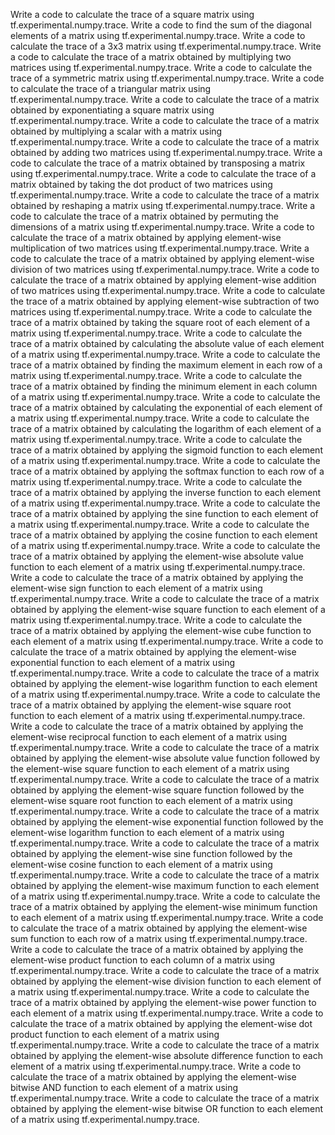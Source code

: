 Write a code to calculate the trace of a square matrix using tf.experimental.numpy.trace.
Write a code to find the sum of the diagonal elements of a matrix using tf.experimental.numpy.trace.
Write a code to calculate the trace of a 3x3 matrix using tf.experimental.numpy.trace.
Write a code to calculate the trace of a matrix obtained by multiplying two matrices using tf.experimental.numpy.trace.
Write a code to calculate the trace of a symmetric matrix using tf.experimental.numpy.trace.
Write a code to calculate the trace of a triangular matrix using tf.experimental.numpy.trace.
Write a code to calculate the trace of a matrix obtained by exponentiating a square matrix using tf.experimental.numpy.trace.
Write a code to calculate the trace of a matrix obtained by multiplying a scalar with a matrix using tf.experimental.numpy.trace.
Write a code to calculate the trace of a matrix obtained by adding two matrices using tf.experimental.numpy.trace.
Write a code to calculate the trace of a matrix obtained by transposing a matrix using tf.experimental.numpy.trace.
Write a code to calculate the trace of a matrix obtained by taking the dot product of two matrices using tf.experimental.numpy.trace.
Write a code to calculate the trace of a matrix obtained by reshaping a matrix using tf.experimental.numpy.trace.
Write a code to calculate the trace of a matrix obtained by permuting the dimensions of a matrix using tf.experimental.numpy.trace.
Write a code to calculate the trace of a matrix obtained by applying element-wise multiplication of two matrices using tf.experimental.numpy.trace.
Write a code to calculate the trace of a matrix obtained by applying element-wise division of two matrices using tf.experimental.numpy.trace.
Write a code to calculate the trace of a matrix obtained by applying element-wise addition of two matrices using tf.experimental.numpy.trace.
Write a code to calculate the trace of a matrix obtained by applying element-wise subtraction of two matrices using tf.experimental.numpy.trace.
Write a code to calculate the trace of a matrix obtained by taking the square root of each element of a matrix using tf.experimental.numpy.trace.
Write a code to calculate the trace of a matrix obtained by calculating the absolute value of each element of a matrix using tf.experimental.numpy.trace.
Write a code to calculate the trace of a matrix obtained by finding the maximum element in each row of a matrix using tf.experimental.numpy.trace.
Write a code to calculate the trace of a matrix obtained by finding the minimum element in each column of a matrix using tf.experimental.numpy.trace.
Write a code to calculate the trace of a matrix obtained by calculating the exponential of each element of a matrix using tf.experimental.numpy.trace.
Write a code to calculate the trace of a matrix obtained by calculating the logarithm of each element of a matrix using tf.experimental.numpy.trace.
Write a code to calculate the trace of a matrix obtained by applying the sigmoid function to each element of a matrix using tf.experimental.numpy.trace.
Write a code to calculate the trace of a matrix obtained by applying the softmax function to each row of a matrix using tf.experimental.numpy.trace.
Write a code to calculate the trace of a matrix obtained by applying the inverse function to each element of a matrix using tf.experimental.numpy.trace.
Write a code to calculate the trace of a matrix obtained by applying the sine function to each element of a matrix using tf.experimental.numpy.trace.
Write a code to calculate the trace of a matrix obtained by applying the cosine function to each element of a matrix using tf.experimental.numpy.trace.
Write a code to calculate the trace of a matrix obtained by applying the element-wise absolute value function to each element of a matrix using tf.experimental.numpy.trace.
Write a code to calculate the trace of a matrix obtained by applying the element-wise sign function to each element of a matrix using tf.experimental.numpy.trace.
Write a code to calculate the trace of a matrix obtained by applying the element-wise square function to each element of a matrix using tf.experimental.numpy.trace.
Write a code to calculate the trace of a matrix obtained by applying the element-wise cube function to each element of a matrix using tf.experimental.numpy.trace.
Write a code to calculate the trace of a matrix obtained by applying the element-wise exponential function to each element of a matrix using tf.experimental.numpy.trace.
Write a code to calculate the trace of a matrix obtained by applying the element-wise logarithm function to each element of a matrix using tf.experimental.numpy.trace.
Write a code to calculate the trace of a matrix obtained by applying the element-wise square root function to each element of a matrix using tf.experimental.numpy.trace.
Write a code to calculate the trace of a matrix obtained by applying the element-wise reciprocal function to each element of a matrix using tf.experimental.numpy.trace.
Write a code to calculate the trace of a matrix obtained by applying the element-wise absolute value function followed by the element-wise square function to each element of a matrix using tf.experimental.numpy.trace.
Write a code to calculate the trace of a matrix obtained by applying the element-wise square function followed by the element-wise square root function to each element of a matrix using tf.experimental.numpy.trace.
Write a code to calculate the trace of a matrix obtained by applying the element-wise exponential function followed by the element-wise logarithm function to each element of a matrix using tf.experimental.numpy.trace.
Write a code to calculate the trace of a matrix obtained by applying the element-wise sine function followed by the element-wise cosine function to each element of a matrix using tf.experimental.numpy.trace.
Write a code to calculate the trace of a matrix obtained by applying the element-wise maximum function to each element of a matrix using tf.experimental.numpy.trace.
Write a code to calculate the trace of a matrix obtained by applying the element-wise minimum function to each element of a matrix using tf.experimental.numpy.trace.
Write a code to calculate the trace of a matrix obtained by applying the element-wise sum function to each row of a matrix using tf.experimental.numpy.trace.
Write a code to calculate the trace of a matrix obtained by applying the element-wise product function to each column of a matrix using tf.experimental.numpy.trace.
Write a code to calculate the trace of a matrix obtained by applying the element-wise division function to each element of a matrix using tf.experimental.numpy.trace.
Write a code to calculate the trace of a matrix obtained by applying the element-wise power function to each element of a matrix using tf.experimental.numpy.trace.
Write a code to calculate the trace of a matrix obtained by applying the element-wise dot product function to each element of a matrix using tf.experimental.numpy.trace.
Write a code to calculate the trace of a matrix obtained by applying the element-wise absolute difference function to each element of a matrix using tf.experimental.numpy.trace.
Write a code to calculate the trace of a matrix obtained by applying the element-wise bitwise AND function to each element of a matrix using tf.experimental.numpy.trace.
Write a code to calculate the trace of a matrix obtained by applying the element-wise bitwise OR function to each element of a matrix using tf.experimental.numpy.trace.